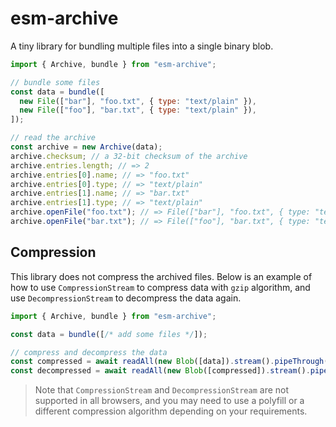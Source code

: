 # esm-archive

A tiny library for bundling multiple files into a single binary blob.

```js
import { Archive, bundle } from "esm-archive";

// bundle some files
const data = bundle([
  new File(["bar"], "foo.txt", { type: "text/plain" }),
  new File(["foo"], "bar.txt", { type: "text/plain" }),
]);

// read the archive
const archive = new Archive(data);
archive.checksum; // a 32-bit checksum of the archive
archive.entries.length; // => 2
archive.entries[0].name; // => "foo.txt"
archive.entries[0].type; // => "text/plain"
archive.entries[1].name; // => "bar.txt"
archive.entries[1].type; // => "text/plain"
archive.openFile("foo.txt"); // => File(["bar"], "foo.txt", { type: "text/plain" })
archive.openFile("bar.txt"); // => File(["foo"], "bar.txt", { type: "text/plain" })
```

## Compression

This library does not compress the archived files. Below is an example of how to use `CompressionStream` to compress data
with `gzip` algorithm, and use `DecompressionStream` to decompress the data again.

```js
import { Archive, bundle } from "esm-archive";

const data = bundle([/* add some files */]);

// compress and decompress the data
const compressed = await readAll(new Blob([data]).stream().pipeThrough(new CompressionStream("gzip")));
const decompressed = await readAll(new Blob([compressed]).stream().pipeThrough(new DecompressionStream("gzip")));
```

> Note that `CompressionStream` and `DecompressionStream` are not supported in all browsers, and you may need to use a
> polyfill or a different compression algorithm depending on your requirements.
